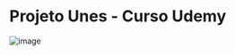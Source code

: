  # Projeto Unes - Curso Udemy
 ![image](https://user-images.githubusercontent.com/83989537/174157497-ad6a3c4d-fff6-4f4d-8d77-3b048243dc31.png)
